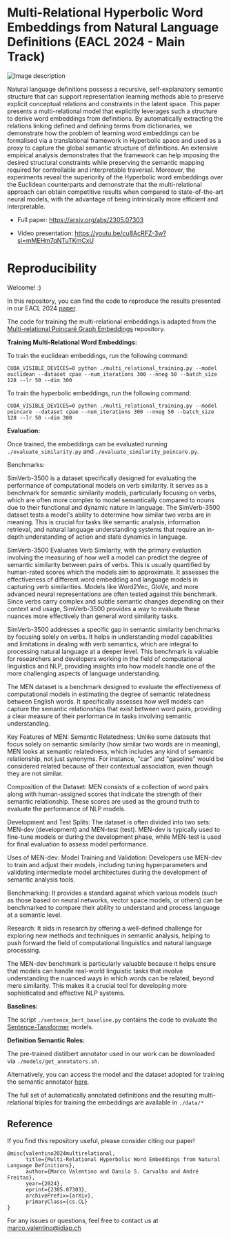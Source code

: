# Multi-Relational Hyperbolic Word Embeddings from Natural Language Definitions (EACL 2024 - Main Track)

![Image description](approach.png)

Natural language definitions possess a recursive, self-explanatory semantic structure that can support representation learning methods able to preserve explicit conceptual relations and constraints in the latent space. This paper presents a multi-relational model that explicitly leverages such a structure to derive word embeddings from definitions. By automatically extracting the relations linking defined and defining terms from dictionaries, we demonstrate how the problem of learning word embeddings can be formalised via a translational framework in Hyperbolic space and used as a proxy to capture the global semantic structure of definitions. An extensive empirical analysis demonstrates that the framework can help imposing the desired structural constraints while preserving the semantic mapping required for controllable and interpretable traversal. Moreover, the experiments reveal the superiority of the Hyperbolic word embeddings over the Euclidean counterparts and demonstrate that the multi-relational approach can obtain competitive results when compared to state-of-the-art neural models, with the advantage of being intrinsically more efficient and interpretable.

- Full paper: https://arxiv.org/abs/2305.07303

- Video presentation: https://youtu.be/cu8AcRFZ-3w?si=mMEHm7qNTuTKmCxU

# Reproducibility

Welcome! :) 

In this repository, you can find the code to reproduce the results presented in our EACL 2024 [paper](https://arxiv.org/abs/2305.07303).

The code for training the multi-relational embeddings is adapted from the [Multi-relational Poincaré Graph Embeddings](https://github.com/ibalazevic/multirelational-poincare) repository.



**Training Multi-Relational Word Embeddings:**

To train the euclidean embeddings, run the following command:

`CUDA_VISIBLE_DEVICES=0 python ./multi_relational_training.py --model euclidean --dataset cpae --num_iterations 300 --nneg 50 --batch_size 128 --lr 50 --dim 300`

To train the hyperbolic embeddings, run the following command:

`CUDA_VISIBLE_DEVICES=0 python ./multi_relational_training.py --model poincare --dataset cpae --num_iterations 300 --nneg 50 --batch_size 128 --lr 50 --dim 300`



**Evaluation:** 

Once trained, the embeddings can be evaluated running `./evaluate_similarity.py` and `./evaluate_similarity_poincare.py`.


Benchmarks:

SimVerb-3500 is a dataset specifically designed for evaluating the performance of computational models on verb similarity. It serves as a benchmark for semantic similarity models, particularly focusing on verbs, which are often more complex to model semantically compared to nouns due to their functional and dynamic nature in language. The SimVerb-3500 dataset tests a model's ability to determine how similar two verbs are in meaning. This is crucial for tasks like semantic analysis, information retrieval, and natural language understanding systems that require an in-depth understanding of action and state dynamics in language.

SimVerb-3500 Evaluates Verb Similarity, with the primary evaluation involving the measuring of how well a model can predict the degree of semantic similarity between pairs of verbs. This is usually quantified by human-rated scores which the models aim to approximate. It assesses the effectiveness of different word embedding and language models in capturing verb similarities. Models like Word2Vec, GloVe, and more advanced neural representations are often tested against this benchmark. Since verbs carry complex and subtle semantic changes depending on their context and usage, SimVerb-3500 provides a way to evaluate these nuances more effectively than general word similarity tasks.

SimVerb-3500 addresses a specific gap in semantic similarity benchmarks by focusing solely on verbs. It helps in understanding model capabilities and limitations in dealing with verb semantics, which are integral to processing natural language at a deeper level. This benchmark is valuable for researchers and developers working in the field of computational linguistics and NLP, providing insights into how models handle one of the more challenging aspects of language understanding.



The MEN dataset is a benchmark designed to evaluate the effectiveness of computational models in estimating the degree of semantic relatedness between English words. It specifically assesses how well models can capture the semantic relationships that exist between word pairs, providing a clear measure of their performance in tasks involving semantic understanding.

Key Features of MEN:
Semantic Relatedness: Unlike some datasets that focus solely on semantic similarity (how similar two words are in meaning), MEN looks at semantic relatedness, which includes any kind of semantic relationship, not just synonyms. For instance, "car" and "gasoline" would be considered related because of their contextual association, even though they are not similar.

Composition of the Dataset: MEN consists of a collection of word pairs along with human-assigned scores that indicate the strength of their semantic relationship. These scores are used as the ground truth to evaluate the performance of NLP models.

Development and Test Splits: The dataset is often divided into two sets: MEN-dev (development) and MEN-test (test). MEN-dev is typically used to fine-tune models or during the development phase, while MEN-test is used for final evaluation to assess model performance.

Uses of MEN-dev:
Model Training and Validation: Developers use MEN-dev to train and adjust their models, including tuning hyperparameters and validating intermediate model architectures during the development of semantic analysis tools.

Benchmarking: It provides a standard against which various models (such as those based on neural networks, vector space models, or others) can be benchmarked to compare their ability to understand and process language at a semantic level.

Research: It aids in research by offering a well-defined challenge for exploring new methods and techniques in semantic analysis, helping to push forward the field of computational linguistics and natural language processing.

The MEN-dev benchmark is particularly valuable because it helps ensure that models can handle real-world linguistic tasks that involve understanding the nuanced ways in which words can be related, beyond mere similarity. This makes it a crucial tool for developing more sophisticated and effective NLP systems.






**Baselines:** 

The script `./sentence_bert_baseline.py` contains the code to evaluate the [Sentence-Tansformer](https://www.sbert.net/docs/pretrained_models.html) models.  



**Definition Semantic Roles:** 

The pre-trained distilbert annotator used in our work can be downloaded via `./models/get_annotators.sh`.

Alternatively, you can access the model and the dataset adopted for training the semantic annotator [here](https://drive.google.com/drive/folders/12nJJHo7ryS6gVT-ukE-BsuHvAqPLUh3S).

The full set of automatically annotated definitions and the resulting multi-relational triples for training the embeddings are available in `./data/*`



## Reference
If you find this repository useful, please consider citing our paper!

```
@misc{valentino2024multirelational,
      title={Multi-Relational Hyperbolic Word Embeddings from Natural Language Definitions}, 
      author={Marco Valentino and Danilo S. Carvalho and André Freitas},
      year={2024},
      eprint={2305.07303},
      archivePrefix={arXiv},
      primaryClass={cs.CL}
}
```

For any issues or questions, feel free to contact us at marco.valentino@idiap.ch

